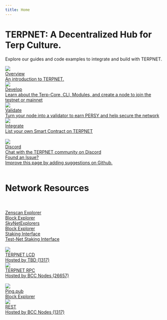 ```yaml
---
title: Home
---
```


# TERPNET: A Decentralized Hub for Terp Culture.

Explore our guides and code examples to integrate and build with TERPNET. 

<div class="cards twoColumn">
  <a href="overview/" class="card">
    <img src="img/book-open-reader-solid.svg"/>
    <div class="title">
      Overview
    </div>
    <div class="text">
       An introduction to TERPNET.
    </div>
  </a>
  <a href="developing/" class="card">
    <img src="img/code-solid.svg"/>
    <div class="title">
      Develop
    </div>
    <div class="text">
      Learn about the Terp-Core, CLI, Modules, and create a node to join the testnet or mainnet
    </div>
  </a>

  <a href="validators/" class="card">
    <img src="img/circle-check-solid.svg" />
    <div class="title">
      Validate
    </div>
    <div class="text">
      Turn your node into a validator to earn PERSY and help secure the network
    </div>
  </a>

  <a href="integrate/" class="card">
    <img src="img/code-pull-request-solid.svg" />
    <div class="title">
      Integrate
    </div>
    <div class="text">
      List your own Smart Contract on TERPNET
    </div>
  </a>

</div>

<br />

<div class="cards threeColumn">
<a href="https://discord.gg/SYEjMwAac7" class="card lg" target="_blank">
    <img src="img/discord.svg">
    <div class="title">
     Discord
    </div>
    <div class="text">
      Chat with the TERPNET community on Discord
    </div>
  </a>
  <a href="https://github.com/TerpNetwork/docs" class="card lg" target="_blank">
    <img src="">
    <div class="title">
    Found an Issue?
    </div>
    <div class="text">
    Improve this page by adding suggestions on Github.
    </div>
  </a>
</div>

<br />

# Network Resources
<br />
<br />
<div class="cards threeColumn">
  <a href="https://terp.zenscan.io/" class="card lg" target="_blank">
    <img src="">
    <div class="title">
     Zenscan Explorer
    </div>
    <div class="text">
     Block Explorer
    </div>
  </a>
  <a href="https://www.skynetexplorers.com/TerpNetwork/" class="card lg" target="_blank">
    <img src="">
    <div class="title">
     SkyNetExplorers
    </div>
    <div class="text">
     Block Explorer
    </div>
  </a>
  <a href="https://stake-terp.zenchainlabs.io/" class="card lg" target="_blank">
    <img src="">
    <div class="title">
     Staking Interface
    </div>
    <div class="text">
     Test-Net Staking Interface
    </div>
  </a>
</div>
<br />
<div class="cards threeColumn">
  <a href="https://terp.api.bccnodes.com/" class="card lg" target="_blank">
    <img src="img/tender-lcd.png">
    <div class="title">
     TERPNET LCD
    </div>
    <div class="text">
     Hosted by TBD (1317)
    </div>
  </a>
  <a href="https://terp.rpc.bccnodes.com/" class="card lg" target="_blank">
    <img src="img/tender-rpc.png">
    <div class="title">
     TERPNET RPC
    </div>
    <div class="text">
     Hosted by BCC Nodes (26657)
    </div>
  </a>
</div>
<br />
<div class="cards threeColumn">
  <a href="" class="card lg" target="_blank">
    <img src="img/ping.png">
    <div class="title">
     Ping.pub
    </div>
    <div class="text">
     Block Explorer
    </div>
  </a>
    <a href="https://terp.api.bccnodes.com/" class="card lg" target="_blank">
    <img src="img/swagger.png">
    <div class="title">
     REST
    </div>
    <div class="text">
     Hosted by BCC Nodes (1317)
    </div>
  </a>
</div>